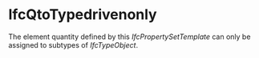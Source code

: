 IfcQtoTypedrivenonly
====================
The element quantity defined by this _IfcPropertySetTemplate_ can only be
assigned to subtypes of _IfcTypeObject_.


